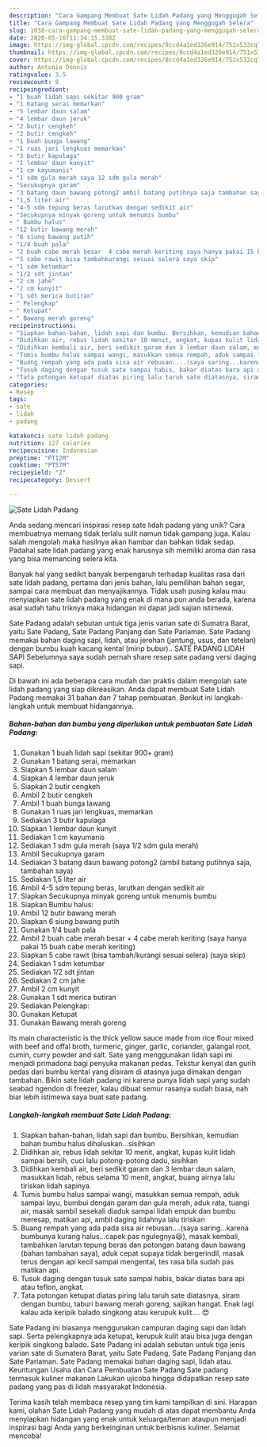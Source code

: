 ```yaml
---
description: "Cara Gampang Membuat Sate Lidah Padang yang Menggugah Selera"
title: "Cara Gampang Membuat Sate Lidah Padang yang Menggugah Selera"
slug: 1038-cara-gampang-membuat-sate-lidah-padang-yang-menggugah-selera
date: 2020-05-16T11:34:15.338Z
image: https://img-global.cpcdn.com/recipes/8ccd4a1ed326e914/751x532cq70/sate-lidah-padang-foto-resep-utama.jpg
thumbnail: https://img-global.cpcdn.com/recipes/8ccd4a1ed326e914/751x532cq70/sate-lidah-padang-foto-resep-utama.jpg
cover: https://img-global.cpcdn.com/recipes/8ccd4a1ed326e914/751x532cq70/sate-lidah-padang-foto-resep-utama.jpg
author: Antonio Dennis
ratingvalue: 3.5
reviewcount: 8
recipeingredient:
- "1 buah lidah sapi sekitar 900 gram"
- "1 batang serai memarkan"
- "5 lembar daun salam"
- "4 lembar daun jeruk"
- "2 butir cengkeh"
- "2 butir cengkeh"
- "1 buah bunga lawang"
- "1 ruas jari lengkuas memarkan"
- "3 butir kapulaga"
- "1 lembar daun kunyit"
- "1 cm kayumanis"
- "1 sdm gula merah saya 12 sdm gula merah"
- "Secukupnya garam"
- "3 batang daun bawang potong2 ambil batang putihnya saja tambahan saya"
- "1,5 liter air"
- "4-5 sdm tepung beras larutkan dengan sedikit air"
- "Secukupnya minyak goreng untuk menumis bumbu"
- " Bumbu halus"
- "12 butir bawang merah"
- "6 siung bawang putih"
- "1/4 buah pala"
- "2 buah cabe merah besar  4 cabe merah keriting saya hanya pakai 15 buah cabe merah keriting"
- "5 cabe rawit bisa tambahkurangi sesuai selera saya skip"
- "1 sdm ketumbar"
- "1/2 sdt jintan"
- "2 cm jahe"
- "2 cm kunyit"
- "1 sdt merica butiran"
- " Pelengkap"
- " Ketupat"
- " Bawang merah goreng"
recipeinstructions:
- "Siapkan bahan-bahan, lidah sapi dan bumbu. Bersihkan, kemudian bahan bumbu halus dihaluskan...sisihkan"
- "Didihkan air, rebus lidah sekitar 10 menit, angkat, kupas kulit lidah sampai bersih, cuci lalu potong-potong dadu, sisihkan"
- "Didihkan kembali air, beri sedikit garam dan 3 lembar daun salam, masukkan lidah, rebus selama 10 menit, angkat, buang airnya lalu tiriskan lidah sapinya."
- "Tumis bumbu halus sampai wangi, masukkan semua rempah, aduk sampai layu, bumbui dengan garam dan gula merah, aduk rata, tuangi air, masak sambil sesekali diaduk sampai lidah empuk dan bumbu meresap, matikan api, ambil daging lidahnya lalu tiriskan"
- "Buang rempah yang ada pada sisa air rebusan....(saya saring...karena bumbunya kurang halus...capek pas ngulegnya😆), masak kembali, tambahkan larutan tepung beras dan potongan batang daun bawang (bahan tambahan saya), aduk cepat supaya tidak bergerindil, masak terus dengan api kecil sampai mengental, tes rasa bila sudah pas matikan api."
- "Tusuk daging dengan tusuk sate sampai habis, bakar diatas bara api atau teflon, angkat."
- "Tata potongan ketupat diatas piring lalu taruh sate diatasnya, siram dengan bumbu, taburi bawang merah goreng, sajikan hangat. Enak lagi kalau ada keripik balado singkong atau kerupuk kulit.... 😍"
categories:
- Resep
tags:
- sate
- lidah
- padang

katakunci: sate lidah padang 
nutrition: 127 calories
recipecuisine: Indonesian
preptime: "PT12M"
cooktime: "PT57M"
recipeyield: "2"
recipecategory: Dessert

---
```



![Sate Lidah Padang](https://img-global.cpcdn.com/recipes/8ccd4a1ed326e914/751x532cq70/sate-lidah-padang-foto-resep-utama.jpg)

Anda sedang mencari inspirasi resep sate lidah padang yang unik? Cara membuatnya memang tidak terlalu sulit namun tidak gampang juga. Kalau salah mengolah maka hasilnya akan hambar dan bahkan tidak sedap. Padahal sate lidah padang yang enak harusnya sih memiliki aroma dan rasa yang bisa memancing selera kita.

Banyak hal yang sedikit banyak berpengaruh terhadap kualitas rasa dari sate lidah padang, pertama dari jenis bahan, lalu pemilihan bahan segar, sampai cara membuat dan menyajikannya. Tidak usah pusing kalau mau menyiapkan sate lidah padang yang enak di mana pun anda berada, karena asal sudah tahu triknya maka hidangan ini dapat jadi sajian istimewa.

Sate Padang adalah sebutan untuk tiga jenis varian sate di Sumatra Barat, yaitu Sate Padang, Sate Padang Panjang dan Sate Pariaman. Sate Padang memakai bahan daging sapi, lidah, atau jerohan (jantung, usus, dan tetelan) dengan bumbu kuah kacang kental (mirip bubur).. SATE PADANG LIDAH SAPI Sebelumnya saya sudah pernah share resep sate padang versi daging sapi.


Di bawah ini ada beberapa cara mudah dan praktis dalam mengolah sate lidah padang yang siap dikreasikan. Anda dapat membuat Sate Lidah Padang memakai 31 bahan dan 7 tahap pembuatan. Berikut ini langkah-langkah untuk membuat hidangannya.

<!--inarticleads1-->

##### Bahan-bahan dan bumbu yang diperlukan untuk pembuatan Sate Lidah Padang:

1. Gunakan 1 buah lidah sapi (sekitar 900+ gram)
1. Gunakan 1 batang serai, memarkan
1. Siapkan 5 lembar daun salam
1. Siapkan 4 lembar daun jeruk
1. Siapkan 2 butir cengkeh
1. Ambil 2 butir cengkeh
1. Ambil 1 buah bunga lawang
1. Gunakan 1 ruas jari lengkuas, memarkan
1. Sediakan 3 butir kapulaga
1. Siapkan 1 lembar daun kunyit
1. Sediakan 1 cm kayumanis
1. Sediakan 1 sdm gula merah (saya 1/2 sdm gula merah)
1. Ambil Secukupnya garam
1. Sediakan 3 batang daun bawang potong2 (ambil batang putihnya saja, tambahan saya)
1. Sediakan 1,5 liter air
1. Ambil 4-5 sdm tepung beras, larutkan dengan sedikit air
1. Siapkan Secukupnya minyak goreng untuk menumis bumbu
1. Siapkan  Bumbu halus:
1. Ambil 12 butir bawang merah
1. Siapkan 6 siung bawang putih
1. Gunakan 1/4 buah pala
1. Ambil 2 buah cabe merah besar + 4 cabe merah keriting (saya hanya pakai 15 buah cabe merah keriting)
1. Siapkan 5 cabe rawit (bisa tambah/kurangi sesuai selera) (saya skip)
1. Sediakan 1 sdm ketumbar
1. Sediakan 1/2 sdt jintan
1. Sediakan 2 cm jahe
1. Ambil 2 cm kunyit
1. Gunakan 1 sdt merica butiran
1. Sediakan  Pelengkap:
1. Gunakan  Ketupat
1. Gunakan  Bawang merah goreng


Its main characteristic is the thick yellow sauce made from rice flour mixed with beef and offal broth, turmeric, ginger, garlic, coriander, galangal root, cumin, curry powder and salt. Sate yang menggunakan lidah sapi ini menjadi primadona bagi penyuka makanan pedas. Tekstur kenyal dan gurih pedas dari bumbu kental yang disiram di atasnya juga dimakan dengan tambahan. Bikin sate lidah padang ini karena punya lidah sapi yang sudah seabad ngendon di freezer, kalau dibuat semur rasanya sudah biasa, nah biar lebih istimewa saya buat sate padang. 

<!--inarticleads2-->

##### Langkah-langkah membuat Sate Lidah Padang:

1. Siapkan bahan-bahan, lidah sapi dan bumbu. Bersihkan, kemudian bahan bumbu halus dihaluskan...sisihkan
1. Didihkan air, rebus lidah sekitar 10 menit, angkat, kupas kulit lidah sampai bersih, cuci lalu potong-potong dadu, sisihkan
1. Didihkan kembali air, beri sedikit garam dan 3 lembar daun salam, masukkan lidah, rebus selama 10 menit, angkat, buang airnya lalu tiriskan lidah sapinya.
1. Tumis bumbu halus sampai wangi, masukkan semua rempah, aduk sampai layu, bumbui dengan garam dan gula merah, aduk rata, tuangi air, masak sambil sesekali diaduk sampai lidah empuk dan bumbu meresap, matikan api, ambil daging lidahnya lalu tiriskan
1. Buang rempah yang ada pada sisa air rebusan....(saya saring...karena bumbunya kurang halus...capek pas ngulegnya😆), masak kembali, tambahkan larutan tepung beras dan potongan batang daun bawang (bahan tambahan saya), aduk cepat supaya tidak bergerindil, masak terus dengan api kecil sampai mengental, tes rasa bila sudah pas matikan api.
1. Tusuk daging dengan tusuk sate sampai habis, bakar diatas bara api atau teflon, angkat.
1. Tata potongan ketupat diatas piring lalu taruh sate diatasnya, siram dengan bumbu, taburi bawang merah goreng, sajikan hangat. Enak lagi kalau ada keripik balado singkong atau kerupuk kulit.... 😍


Sate Padang ini biasanya menggunakan campuran daging sapi dan lidah sapi. Serta pelengkapnya ada ketupat, kerupuk kulit atau bisa juga dengan keripik singkong balado. Sate Padang ini adalah sebutan untuk tiga jenis varian sate di Sumatera Barat, yaitu Sate Padang, Sate Padang Panjang dan Sate Pariaman. Sate Padang memakai bahan daging sapi, lidah atau. Keuntungan Usaha dan Cara Pembuatan Sate Padang Sate padang termasuk kuliner makanan Lakukan ujicoba hingga didapatkan resep sate padang yang pas di lidah masyarakat Indonesia. 

Terima kasih telah membaca resep yang tim kami tampilkan di sini. Harapan kami, olahan Sate Lidah Padang yang mudah di atas dapat membantu Anda menyiapkan hidangan yang enak untuk keluarga/teman ataupun menjadi inspirasi bagi Anda yang berkeinginan untuk berbisnis kuliner. Selamat mencoba!

